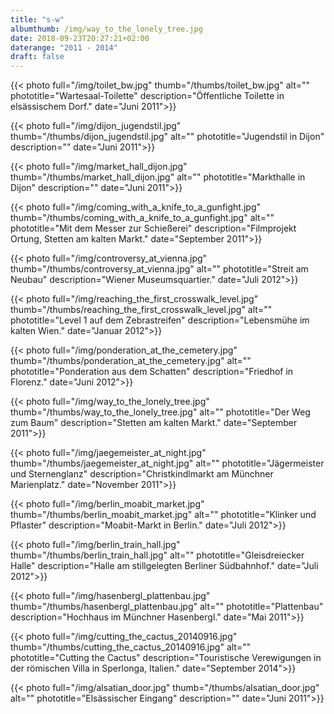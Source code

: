 ```yaml
---
title: "s-w"
albumthumb: /img/way_to_the_lonely_tree.jpg
date: 2018-09-23T20:27:21+02:00
daterange: "2011 - 2014"
draft: false
---
```


{{< photo full="/img/toilet_bw.jpg" thumb="/thumbs/toilet_bw.jpg" alt="" phototitle="Wartesaal-Toilette" description="Öffentliche Toilette in elsässischem Dorf." date="Juni 2011">}}

{{< photo full="/img/dijon_jugendstil.jpg" thumb="/thumbs/dijon_jugendstil.jpg" alt="" phototitle="Jugendstil in Dijon" description="" date="Juni 2011">}}

{{< photo full="/img/market_hall_dijon.jpg" thumb="/thumbs/market_hall_dijon.jpg" alt="" phototitle="Markthalle in Dijon" description="" date="Juni 2011">}}

{{< photo full="/img/coming_with_a_knife_to_a_gunfight.jpg" thumb="/thumbs/coming_with_a_knife_to_a_gunfight.jpg" alt="" phototitle="Mit dem Messer zur Schießerei" description="Filmprojekt Ortung, Stetten am kalten Markt." date="September 2011">}}

{{< photo full="/img/controversy_at_vienna.jpg" thumb="/thumbs/controversy_at_vienna.jpg" alt="" phototitle="Streit am Neubau" description="Wiener Museumsquartier." date="Juli 2012">}}

{{< photo full="/img/reaching_the_first_crosswalk_level.jpg" thumb="/thumbs/reaching_the_first_crosswalk_level.jpg" alt="" phototitle="Level 1 auf dem Zebrastreifen" description="Lebensmühe im kalten Wien." date="Januar 2012">}}

{{< photo full="/img/ponderation_at_the_cemetery.jpg" thumb="/thumbs/ponderation_at_the_cemetery.jpg" alt="" phototitle="Ponderation aus dem Schatten" description="Friedhof in Florenz." date="Juni 2012">}}

{{< photo full="/img/way_to_the_lonely_tree.jpg" thumb="/thumbs/way_to_the_lonely_tree.jpg" alt="" phototitle="Der Weg zum Baum" description="Stetten am kalten Markt." date="September 2011">}}

{{< photo full="/img/jaegemeister_at_night.jpg" thumb="/thumbs/jaegemeister_at_night.jpg" alt="" phototitle="Jägermeister und Sternenglanz" description="Christkindlmarkt am Münchner Marienplatz." date="November 2011">}}

{{< photo full="/img/berlin_moabit_market.jpg" thumb="/thumbs/berlin_moabit_market.jpg" alt="" phototitle="Klinker und Pflaster" description="Moabit-Markt in Berlin." date="Juli 2012">}}

{{< photo full="/img/berlin_train_hall.jpg" thumb="/thumbs/berlin_train_hall.jpg" alt="" phototitle="Gleisdreiecker Halle" description="Halle am stillgelegten Berliner Südbahnhof." date="Juli 2012">}}

{{< photo full="/img/hasenbergl_plattenbau.jpg" thumb="/thumbs/hasenbergl_plattenbau.jpg" alt="" phototitle="Plattenbau" description="Hochhaus im Münchner Hasenbergl." date="Mai 2011">}}

{{< photo full="/img/cutting_the_cactus_20140916.jpg" thumb="/thumbs/cutting_the_cactus_20140916.jpg" alt="" phototitle="Cutting the Cactus" description="Touristische Verewigungen in der römischen Villa in Sperlonga, Italien." date="September 2014">}}

{{< photo full="/img/alsatian_door.jpg" thumb="/thumbs/alsatian_door.jpg" alt="" phototitle="Elsässischer Eingang" description="" date="Juni 2011">}}






